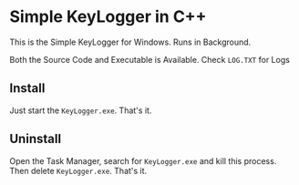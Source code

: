 # Simple KeyLogger in C++

This is the Simple KeyLogger for Windows. Runs in Background.

Both the Source Code and Executable is Available. Check `LOG.TXT` for Logs 

## Install

Just start the `KeyLogger.exe`. That's it.

## Uninstall

Open the Task Manager, search for `KeyLogger.exe` and kill this process. Then delete `KeyLogger.exe`. That's it.